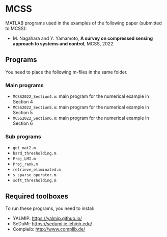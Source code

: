 # MCSS
MATLAB programs used in the examples of the following paper (submitted to MCSS):

- M. Nagahara and Y. Yamamoto,
**A survey on compressed sensing approach to systems and control**, MCSS, 2022.

## Programs
You need to place the following m-files in the same folder.
### Main programs
- `MCSS2022_Section4.m`: main program for the numerical example in Section 4
- `MCSS2022_Section5.m`: main program for the numerical example in Section 5
- `MCSS2022_Section6.m`: main program for the numerical example in Section 6
### Sub programs
- `get_mat2.m`
- `hard_thresholding.m`
- `Proj_LMI.m`
- `Proj_rank.m`
- `retrieve_eliminated.m`
- `s_sparse_operator.m`
- `soft_thresholding.m`

## Required toolboxes
To run these programs, you need to instal:
- YALMIP: https://yalmip.github.io/
- SeDuMi: https://sedumi.ie.lehigh.edu/
- Compleib: http://www.complib.de/

